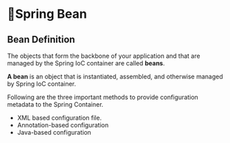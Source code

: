 # Spring Bean

## Bean Definition

The objects that form the backbone of your application and that are managed by the Spring IoC container are called **beans**.

**A bean** is an object that is instantiated, assembled, and otherwise managed by Spring IoC container. 

Following are the three important methods to provide configuration metadata to the Spring Container.

* XML based configuration file.
* Annotation-based configuration
* Java-based configuration

